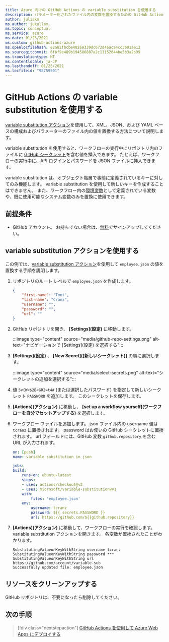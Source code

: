```yaml
---
title: Azure 向けの GitHub Actions の variable substitution を使用する
description: パラメーター化されたファイル内の変数を置換するための GitHub Actions
author: juliakm
ms.author: jukullam
ms.topic: conceptual
ms.service: azure
ms.date: 01/25/2021
ms.custom: github-actions-azure
ms.openlocfilehash: e2a82fbcbe48269339dc672d46aca4cc3601ae12
ms.sourcegitcommit: 6fbf9e489b194586887a2c11152044be5b3a2b99
ms.translationtype: HT
ms.contentlocale: ja-JP
ms.lasthandoff: 01/25/2021
ms.locfileid: "98759501"
---
```

# <a name="use-variable-substitution-with-github-actions"></a>GitHub Actions の variable substitution を使用する

[variable substitution アクション](https://github.com/marketplace/actions/variable-substitution)を使用して、XML、JSON、および YAML ベースの構成およびパラメーターのファイル内の値を置換する方法について説明します。

variable substitution を使用すると、ワークフローの実行中にリポジトリ内のファイルに [GitHub シークレット](https://docs.github.com/en/actions/reference/encrypted-secrets)を含む値を挿入できます。 たとえば、ワークフローの実行中に、API ログインとパスワードを JSON ファイルに挿入できます。

variable substitution は、オブジェクト階層で事前に定義されているキーに対してのみ機能します。 variable substitution を使用して新しいキーを作成することはできません。 また、ワークフロー内の[環境変数](https://docs.github.com/en/actions/reference/environment-variables)として定義されている変数や、既に使用可能なシステム変数のみを置換に使用できます。

## <a name="prerequisites"></a>前提条件

- GitHub アカウント。 お持ちでない場合は、[無料](https://github.com/join)でサインアップしてください。  

## <a name="use-the-variable-substitution-action"></a>variable substitution アクションを使用する

この例では、[variable substitution アクション](https://github.com/marketplace/actions/variable-substitution)を使用して `employee.json` の値を置換する手順を説明します。

1. リポジトリのルート レベルで `employee.json` を作成します。

    ```json
    {
        "first-name": "Toni",
        "last-name": "Cranz",
        "username": "",
        "password": "",
        "url": ""
    }
    ```

2. GitHub リポジトリを開き、 **[Settings]\(設定\)** に移動します。

    :::image type="content" source="media/github-repo-settings.png" alt-text="ナビゲーションで [Settings]\(設定\) を選択する":::

3. **[Settings]\(設定\)** 、 **[New Secret]\([新しいシークレット\)]** の順に選択します。

    :::image type="content" source="media/select-secrets.png" alt-text="シークレットの追加を選択する":::

4. 値 `5v{W<$2B<GR2=t4#` (または選択したパスワード) を指定して新しいシークレット `PASSWORD` を追加します。 このシークレットを保存します。 

5. **[Actions]\(アクション\)** に移動し、 **[set up a workflow yourself]\(ワークフローを自分でセットアップする\)** を選択します。

6. ワークフロー ファイルを追加します。 json ファイル内の username 値は `tcranz` に置換されます。 password はお使いの GitHub シークレットに置換されます。 url フィールドには、GitHub 変数 `github.repository` を含む URL が入力されます。

    ```yaml
    on: [push]
    name: variable substitution in json

    jobs:
    build:
        runs-on: ubuntu-latest
        steps:
        - uses: actions/checkout@v2
        - uses: microsoft/variable-substitution@v1 
        with:
            files: 'employee.json'
        env:
            username: tcranz
            password: ${{ secrets.PASSWORD }}
            url: https://github.com/${{github.repository}}

    ```

7. **[Actions]\(アクション\)** に移動して、ワークフローの実行を確認します。 variable substitution アクションを開きます。 各変数が置換されたことがわかります。

    ```text
    SubstitutingValueonKeyWithString username tcranz
    SubstitutingValueonKeyWithString password ***
    SubstitutingValueonKeyWithString url https://github.com/account/variable-sub
    Successfully updated file: employee.json
    ```

## <a name="clean-up-resources"></a>リソースをクリーンアップする

GitHub リポジトリは、不要になったら削除してください。

## <a name="next-steps"></a>次の手順

> [!div class="nextstepaction"]
> [GitHub Actions を使用して Azure Web Apps にデプロイする](/azure/app-service/deploy-github-actions)
